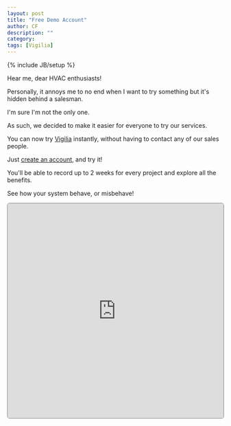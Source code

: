 ```yaml
---
layout: post
title: "Free Demo Account"
author: CF
description: ""
category: 
tags: [Vigilia]
---
```

{% include JB/setup %}

Hear me, dear HVAC enthusiasts!

Personally, it annoys me to no end when I want to try something but
it's hidden behind a salesman.

I'm sure I'm not the only one.

As such, we decided to make it easier for everyone to try our services.

You can now try [Vigilia](https://hvac.io/services/vigilia) instantly,
without having to contact any of our sales people.

Just [create an account](https://hvac.io/registration), and try it!

You'll be able to record up to 2 weeks for every project and explore
all the benefits.

See how your system behave, or misbehave!


<iframe allowfullscreen="" height="500px" mozallowfullscreen="" scrolling="no" src="https://vigilia.hvac.io/embed/g/5371147be4b0222b740851a2?tab=%253Atimeseries&bc%5B%5D=%253Aa10122..0.2..0.7..4.1" style="overflow:hidden; border:1px solid grey;border-radius:5px;background-size: cover;" webkitallowfullscreen="" width="100%"></iframe>
